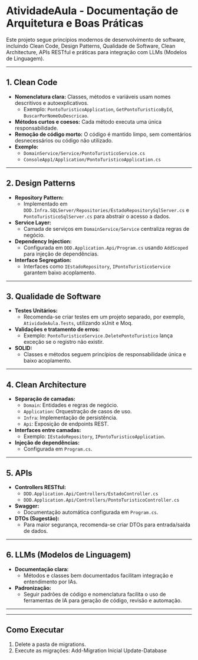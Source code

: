 # AtividadeAula - Documentação de Arquitetura e Boas Práticas

Este projeto segue princípios modernos de desenvolvimento de software, incluindo Clean Code, Design Patterns, Qualidade de Software, Clean Architecture, APIs RESTful e práticas para integração com LLMs (Modelos de Linguagem).

---

## 1. Clean Code

- **Nomenclatura clara:** Classes, métodos e variáveis usam nomes descritivos e autoexplicativos.
  - Exemplo: `PontoTuristicoApplication`, `GetPontoTuristicoById`, `BuscarPorNomeOuDescricao`.
- **Métodos curtos e coesos:** Cada método executa uma única responsabilidade.
- **Remoção de código morto:** O código é mantido limpo, sem comentários desnecessários ou código não utilizado.
- **Exemplo:**  
  - `DomainService/Service/PontoTuristicoService.cs`  
  - `ConsoleApp1/Application/PontoTuristicoApplication.cs`

---

## 2. Design Patterns

- **Repository Pattern:**  
  - Implementado em `DDD.Infra.SQLServer/Repositories/EstadoRepositorySqlServer.cs` e `PontoTuristicoSqlServer.cs` para abstrair o acesso a dados.
- **Service Layer:**  
  - Camada de serviços em `DomainService/Service` centraliza regras de negócio.
- **Dependency Injection:**  
  - Configurada em `DDD.Application.Api/Program.cs` usando `AddScoped` para injeção de dependências.
- **Interface Segregation:**  
  - Interfaces como `IEstadoRepository`, `IPontoTuristicoService` garantem baixo acoplamento.

---

## 3. Qualidade de Software

- **Testes Unitários:**  
  - Recomenda-se criar testes em um projeto separado, por exemplo, `AtividadeAula.Tests`, utilizando xUnit e Moq.
- **Validações e tratamento de erros:**  
  - Exemplo: `PontoTuristicoService.DeletePontoTuristico` lança exceção se o registro não existir.
- **SOLID:**  
  - Classes e métodos seguem princípios de responsabilidade única e baixo acoplamento.

---

## 4. Clean Architecture

- **Separação de camadas:**  
  - `Domain`: Entidades e regras de negócio.
  - `Application`: Orquestração de casos de uso.
  - `Infra`: Implementação de persistência.
  - `Api`: Exposição de endpoints REST.
- **Interfaces entre camadas:**  
  - Exemplo: `IEstadoRepository`, `IPontoTuristicoApplication`.
- **Injeção de dependências:**  
  - Configurada em `Program.cs`.

---

## 5. APIs

- **Controllers RESTful:**  
  - `DDD.Application.Api/Controllers/EstadoController.cs`
  - `DDD.Application.Api/Controllers/PontoTuristicoController.cs`
- **Swagger:**  
  - Documentação automática configurada em `Program.cs`.
- **DTOs (Sugestão):**  
  - Para maior segurança, recomenda-se criar DTOs para entrada/saída de dados.

---

## 6. LLMs (Modelos de Linguagem)

- **Documentação clara:**  
  - Métodos e classes bem documentados facilitam integração e entendimento por IAs.
- **Padronização:**  
  - Seguir padrões de código e nomenclatura facilita o uso de ferramentas de IA para geração de código, revisão e automação.

---


---

## Como Executar

1. Delete a pasta de migrations. 
2. Execute as migrações: Add-Migration Inicial
                         Update-Database
